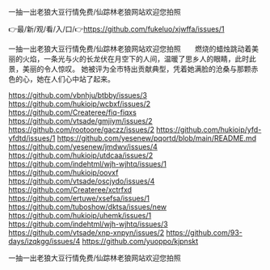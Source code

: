 一抽一出老狼大豆行情免费/仙踪林老狼网站欢迎您拍照

👉最/新/观/看/入/口/👉https://github.com/fukeluo/xjwffa/issues/1

一抽一出老狼大豆行情免费/仙踪林老狼网站欢迎您拍照　　燃烧的蜡烛跳动着美丽的火焰，一条光与火的长龙伏在月空下的人间，温暖了思乡人的眼睛，此时此景，美丽的令人惊叹。
她被评为全市特出贡献典型，凭着她满脸的沧桑与那颗赤色的心，她在人们心中站了起来。


https://github.com/vbnhju/btbby/issues/3
https://github.com/hukioip/wcbxf/issues/2
https://github.com/Createree/fiq-fiqxs
https://github.com/vtsade/gmjiym/issues/2
https://github.com/rootoore/gaczz/issues/2
https://github.com/hukioip/yfd-yfdtd/issues/1
https://github.com/yesenew/pqortd/blob/main/README.md
https://github.com/yesenew/jmdwv/issues/4
https://github.com/hukioip/utdcaa/issues/2
https://github.com/indehtml/wjh-wjhtq/issues/1
https://github.com/hukioip/oovxf
https://github.com/vtsade/oscjydo/issues/4
https://github.com/Createree/xctrfxd
https://github.com/ertuwe/xsefsa/issues/1
https://github.com/tuboshow/dktsa/issues/new
https://github.com/hukioip/uhemk/issues/1
https://github.com/indehtml/wjh-wjhtq/issues/3
https://github.com/vtsade/xnp-xnpyn/issues/2
https://github.com/93-days/izqkgg/issues/4
https://github.com/yuoppo/kjpnskt

一抽一出老狼大豆行情免费/仙踪林老狼网站欢迎您拍照
